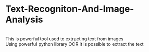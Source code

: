 # Text-Recogniton-And-Image-Analysis
<br>
This is powerful tool used to extracting text from images
<br>
Using powerful python library OCR It is possible to extract the text
